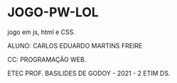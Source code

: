 # JOGO-PW-LOL
 jogo em js, html e CSS.
 
 ALUNO: CARLOS EDUARDO MARTINS FREIRE
 
 CC: PROGRAMAÇÃO WEB.

ETEC PROF. BASILIDES DE GODOY - 2021 - 2 ETIM DS.
